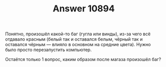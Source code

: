 ﻿---
title: "Answer 10894"
se.owner.user_id: 276432
se.owner.display_name: "return"
se.owner.link: "https://ru.meta.stackoverflow.com/users/276432/return"
se.answer_id: 10894
se.question_id: 10893
se.post_type: answer
se.is_accepted: False
---
<p>Понятно, произошёл какой-то баг (гугла или винды), из-за чего всё отдавало красным (белый так и оставался белым, чёрный так и оставался чёрным — влияло в основном на средние цвета). Нужно было просто перезапустить компьютер.</p>
<p>Остаётся только 1 вопрос, каким образом после магаза произошёл баг?</p>
